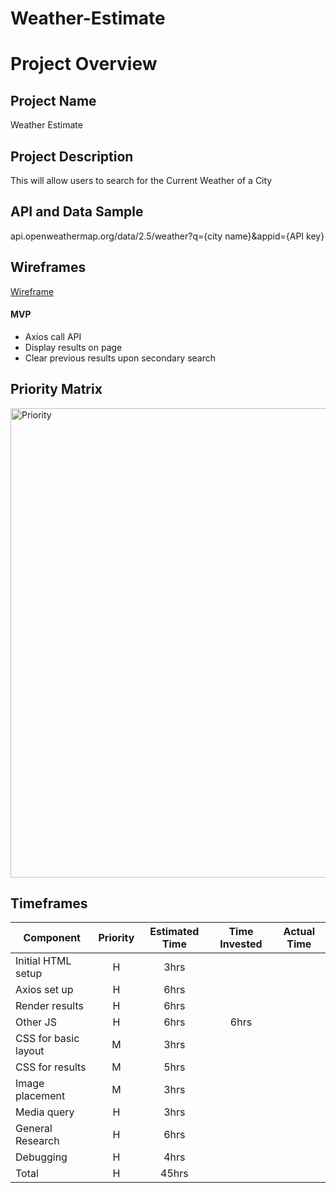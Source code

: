 # Weather-Estimate

# Project Overview
## Project Name
Weather Estimate
## Project Description
This will allow users to search for the Current Weather of a City
## API and Data Sample
api.openweathermap.org/data/2.5/weather?q={city name}&appid={API key}
## Wireframes
[Wireframe](https://wireframe.cc/F6JxhD)

#### MVP
- Axios call API
- Display results on page
- Clear previous results upon secondary search

## Priority Matrix 
<img width="751" alt="Priority" src="https://user-images.githubusercontent.com/84696994/121197148-12de8580-c83f-11eb-9664-dd749b39ffbe.png">



## Timeframes
| Component | Priority | Estimated Time | Time Invested | Actual Time |
| --- | :---: |  :---: | :---: | :---: |
| Initial HTML setup | H | 3hrs| |  |
| Axios set up | H | 6hrs|  |  |
| Render results | H | 6hrs|  |  |
| Other JS | H | 6hrs| 6hrs |  |
| CSS for basic layout | M | 3hrs|  |  |
| CSS for results | M | 5hrs|  |  |
| Image placement | M | 3hrs|  |  |
| Media query | H | 3hrs|  |  |
| General Research | H | 6hrs|  |  |
| Debugging | H | 4hrs|  |  |
| Total | H | 45hrs|  |  |

